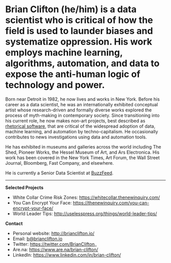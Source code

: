 # Brian Clifton (he/him) is a data scientist who is critical of how the field is used to launder biases and systematize oppression. His work employs machine learning, algorithms, automation, and data to expose the anti-human logic of technology and power.

Born near Detroit in 1982, he now lives and works in New York. Before his career as a data scientist, he was an internationally exhibited conceptual artist whose research-driven and formally diverse works explored the process of myth-making in contemporary society. Since transitioning into his current role, he now makes non-art projects, best described as [rhetorical software](https://thenewinquiry.com/dark-inquiry/), that are critical of the widespread adoption of data, machine learning, and automation by techno-capitalism. He occasionally contributes to news investigations using data and automation tools.

He has exhibited in museums and galleries across the world including The Shed, Pioneer Works, the Hessel Museum of Art, and Ars Electronica. His work has been covered in the New York Times, Art Forum, the Wall Street Journal, Bloomberg, Fast Company, and elsewhere.

He is currently a Senior Data Scientist at [BuzzFeed](https://github.com/buzzfeed).

---

**Selected Projects**

- White Collar Crime Risk Zones: https://whitecollar.thenewinquiry.com/
- You Can Encrypt Your Face: https://thenewinquiry.com/you-can-encrypt-your-face/
- World Leader Tips: http://uselesspress.org/things/world-leader-tips/

**Contact**

- Personal website: http://brianclifton.io/
- Email: b@brianclifton.io
- Twitter: https://twitter.com/BrianClifton_
- Are.na: https://www.are.na/brian-clifton/
- LinkedIn: https://www.linkedin.com/in/brian-clifton/
